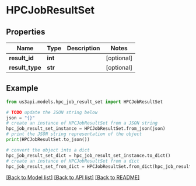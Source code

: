 # HPCJobResultSet


## Properties

Name | Type | Description | Notes
------------ | ------------- | ------------- | -------------
**result_id** | **int** |  | [optional] 
**result_type** | **str** |  | [optional] 

## Example

```python
from us3api.models.hpc_job_result_set import HPCJobResultSet

# TODO update the JSON string below
json = "{}"
# create an instance of HPCJobResultSet from a JSON string
hpc_job_result_set_instance = HPCJobResultSet.from_json(json)
# print the JSON string representation of the object
print(HPCJobResultSet.to_json())

# convert the object into a dict
hpc_job_result_set_dict = hpc_job_result_set_instance.to_dict()
# create an instance of HPCJobResultSet from a dict
hpc_job_result_set_from_dict = HPCJobResultSet.from_dict(hpc_job_result_set_dict)
```
[[Back to Model list]](../README.md#documentation-for-models) [[Back to API list]](../README.md#documentation-for-api-endpoints) [[Back to README]](../README.md)


